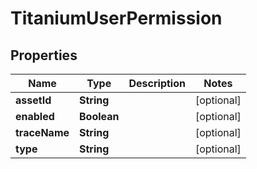 

# TitaniumUserPermission


## Properties

| Name | Type | Description | Notes |
|------------ | ------------- | ------------- | -------------|
|**assetId** | **String** |  |  [optional] |
|**enabled** | **Boolean** |  |  [optional] |
|**traceName** | **String** |  |  [optional] |
|**type** | **String** |  |  [optional] |



